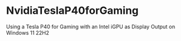 # NvidiaTeslaP40forGaming
Using a Tesla P40 for Gaming with an Intel iGPU as Display Output on Windows 11 22H2 
